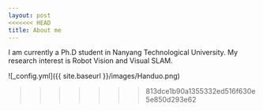 ```yaml
---
layout: post
<<<<<<< HEAD
title: About me
---
```


I am currently a Ph.D student in Nanyang Technological University. My research interest is Robot Vision and Visual SLAM.

![_config.yml]({{ site.baseurl }}/images/Handuo.png)
>>>>>>> 813dce1b90a1355332ed516f630e5e850d293e62
